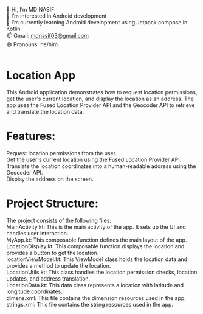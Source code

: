 👋 Hi, I’m MD NASIF <br>
👀 I’m interested in Android development <br>
🌱 I’m currently learning Android development using Jetpack compose in Kotlin <br>
📫 Gmail: mdnasif03@gmail.com <br>
😄 Pronouns: he/him<br>
<br>
# Location App
This Android application demonstrates how to request location permissions, get the user's current location, and display the location as an address. 
The app uses the Fused Location Provider API and the Geocoder API to retrieve and translate the location data.<br>
# Features:
Request location permissions from the user.<br>
Get the user's current location using the Fused Location Provider API.<br>
Translate the location coordinates into a human-readable address using the Geocoder API.<br>
Display the address on the screen.<br>
# Project Structure:
The project consists of the following files:<br>
MainActivity.kt: This is the main activity of the app. It sets up the UI and handles user interaction.<br>
MyApp.kt: This composable function defines the main layout of the app.<br>
LocationDisplay.kt: This composable function displays the location and provides a button to get the location.<br>
locationViewModel.kt: This ViewModel class holds the location data and provides a method to update the location.<br>
LocationUtils.kt: This class handles the location permission checks, location updates, and address translation.<br>
LocationData.kt: This data class represents a location with latitude and longitude coordinates.<br>
dimens.xml: This file contains the dimension resources used in the app.<br>
strings.xml: This file contains the string resources used in the app.

